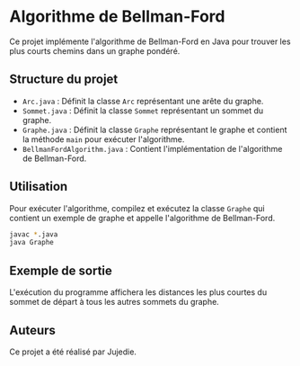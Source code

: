 # Algorithme de Bellman-Ford

Ce projet implémente l'algorithme de Bellman-Ford en Java pour trouver les plus courts chemins dans un graphe pondéré.

## Structure du projet

- `Arc.java` : Définit la classe `Arc` représentant une arête du graphe.
- `Sommet.java` : Définit la classe `Sommet` représentant un sommet du graphe.
- `Graphe.java` : Définit la classe `Graphe` représentant le graphe et contient la méthode `main` pour exécuter l'algorithme.
- `BellmanFordAlgorithm.java` : Contient l'implémentation de l'algorithme de Bellman-Ford.

## Utilisation

Pour exécuter l'algorithme, compilez et exécutez la classe `Graphe` qui contient un exemple de graphe et appelle l'algorithme de Bellman-Ford.

```sh
javac *.java
java Graphe
```

## Exemple de sortie

L'exécution du programme affichera les distances les plus courtes du sommet de départ à tous les autres sommets du graphe.

## Auteurs

Ce projet a été réalisé par Jujedie.